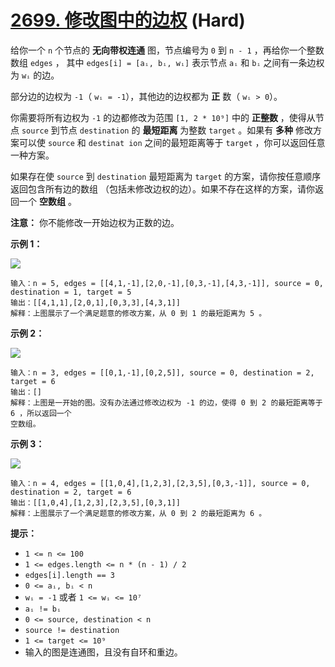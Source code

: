 # [2699. 修改图中的边权][link] (Hard)

[link]: https://leetcode.cn/problems/modify-graph-edge-weights/

给你一个 `n` 个节点的 **无向带权连通** 图，节点编号为 `0` 到 `n - 1` ，再给你一个整数数组 `edges` ，
其中 `edges[i] = [aᵢ, bᵢ, wᵢ]` 表示节点 `aᵢ` 和 `bᵢ` 之间有一条边权为 `wᵢ` 的边。

部分边的边权为 `-1`（ `wᵢ = -1`），其他边的边权都为 **正** 数（ `wᵢ > 0`）。

你需要将所有边权为 `-1` 的边都修改为范围 `[1, 2 * 10⁹]` 中的 **正整数** ，使得从节点 `source` 到节点
`destination` 的 **最短距离** 为整数 `target` 。如果有 **多种** 修改方案可以使 `source` 和 `destinat
ion` 之间的最短距离等于 `target` ，你可以返回任意一种方案。

如果存在使 `source` 到 `destination` 最短距离为 `target` 的方案，请你按任意顺序返回包含所有边的数组
（包括未修改边权的边）。如果不存在这样的方案，请你返回一个 **空数组** 。

**注意：** 你不能修改一开始边权为正数的边。

**示例 1：**

**![](https://assets.leetcode.com/uploads/2023/04/18/graph.png)**

```
输入：n = 5, edges = [[4,1,-1],[2,0,-1],[0,3,-1],[4,3,-1]], source = 0, destination = 1, target = 5
输出：[[4,1,1],[2,0,1],[0,3,3],[4,3,1]]
解释：上图展示了一个满足题意的修改方案，从 0 到 1 的最短距离为 5 。

```

**示例 2：**

**![](https://assets.leetcode.com/uploads/2023/04/18/graph-2.png)**

```
输入：n = 3, edges = [[0,1,-1],[0,2,5]], source = 0, destination = 2, target = 6
输出：[]
解释：上图是一开始的图。没有办法通过修改边权为 -1 的边，使得 0 到 2 的最短距离等于 6 ，所以返回一个
空数组。

```

**示例 3：**

**![](https://assets.leetcode.com/uploads/2023/04/19/graph-3.png)**

```
输入：n = 4, edges = [[1,0,4],[1,2,3],[2,3,5],[0,3,-1]], source = 0, destination = 2, target = 6
输出：[[1,0,4],[1,2,3],[2,3,5],[0,3,1]]
解释：上图展示了一个满足题意的修改方案，从 0 到 2 的最短距离为 6 。

```

**提示：**

- `1 <= n <= 100`
- `1 <= edges.length <= n * (n - 1) / 2`
- `edges[i].length == 3`
- `0 <= aᵢ, bᵢ < n`
- `wᵢ = -1` 或者 `1 <= wᵢ <= 10⁷`
- `aᵢ != bᵢ`
- `0 <= source, destination < n`
- `source != destination`
- `1 <= target <= 10⁹`
- 输入的图是连通图，且没有自环和重边。
